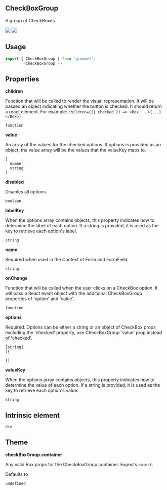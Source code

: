 ## CheckBoxGroup
A group of CheckBoxes.

[![](https://cdn-images-1.medium.com/fit/c/120/120/1*TD1P0HtIH9zF0UEH28zYtw.png)](https://storybook.grommet.io/?selectedKind=Input-CheckBoxGroup&full=0&stories=1&panelRight=0) [![](https://codesandbox.io/static/img/play-codesandbox.svg)](https://codesandbox.io/s/github/grommet/grommet-sandbox?initialpath=/checkboxgroup&module=%2Fsrc%2FCheckBoxGroup.js)
## Usage

```javascript
import { CheckBoxGroup } from 'grommet';
        <CheckBoxGroup />
```

## Properties

**children**

Function that will be called to render the visual representation.
      It will be passed an object indicating whether the button is checked. It
      should return a react element.
      For example:
      `children={({ checked }) => <Box ...>{...}</Box>}`
      

```
function
```

**value**

An array of the values for the checked options. 
      If options is provided as an object, the value array will be the values 
     that the valueKey maps to.

```
[
  number
  string
]
```

**disabled**

Disables all options.

```
boolean
```

**labelKey**

When the options array contains objects, this property indicates how
        to determine the label of each option. If a string is
        provided, it is used as the key to retrieve each option's label.

```
string
```

**name**

Required when used in the Context of Form and FormField.

```
string
```

**onChange**

Function that will be called when the user clicks on a CheckBox option. 
      It will pass a React event object with the additional CheckBoxGroup 
      properties of 'option' and 'value'.

```
function
```

**options**

Required. Options can be either a string or an object of CheckBox props 
      excluding the 'checked' property, use CheckBoxGroup 'value' prop instead 
      of 'checked'.

```
[string]
[{

}]
```

**valueKey**

When the options array contains objects, this property indicates how
        to determine the value of each option. If a string is provided, 
        it is used as the key to retrieve each option's value.

```
string
```
  
## Intrinsic element

```
div
```
## Theme
  
**checkBoxGroup.container**

Any valid Box props for the CheckBoxGroup container. Expects `object`.

Defaults to

```
undefined
```
